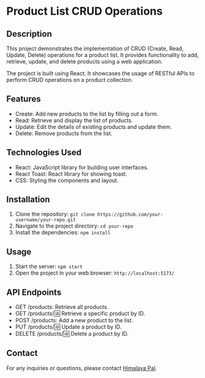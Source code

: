 # Product List CRUD Operations

## Description

This project demonstrates the implementation of CRUD (Create, Read, Update, Delete) operations for a product list. It provides functionality to add, retrieve, update, and delete products using a web application.

The project is built using React. It showcases the usage of RESTful APIs to perform CRUD operations on a product collection.

## Features

- Create: Add new products to the list by filling out a form.
- Read: Retrieve and display the list of products.
- Update: Edit the details of existing products and update them.
- Delete: Remove products from the list.

## Technologies Used

- React: JavaScript library for building user interfaces.
- React Toast: React library for showing toast.
- CSS: Styling the components and layout.

## Installation

1. Clone the repository: `git clone https://github.com/your-username/your-repo.git`
2. Navigate to the project directory: `cd your-repo`
3. Install the dependencies: `npm install`

## Usage

1. Start the server: `npm start`
2. Open the project in your web browser: `http://localhost:5173/`

## API Endpoints

- GET /products: Retrieve all products.
- GET /products/:id: Retrieve a specific product by ID.
- POST /products: Add a new product to the list.
- PUT /products/:id: Update a product by ID.
- DELETE /products/:id: Delete a product by ID.


## Contact

For any inquiries or questions, please contact [Himalaya Pal](mailto:palhimalaya123@gmail.com).


